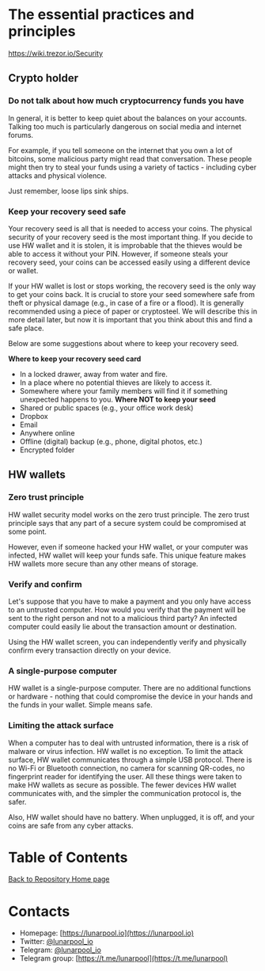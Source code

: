# The essential practices and principles

https://wiki.trezor.io/Security

## Crypto holder

### Do not talk about how much cryptocurrency funds you have
In general, it is better to keep quiet about the balances on your accounts. Talking too much is particularly dangerous on social media and internet forums.

For example, if you tell someone on the internet that you own a lot of bitcoins, some malicious party might read that conversation. These people might then try to steal your funds using a variety of tactics - including cyber attacks and physical violence.

Just remember, loose lips sink ships.

### Keep your recovery seed safe
Your recovery seed is all that is needed to access your coins. The physical security of your recovery seed is the most important thing. If you decide to use HW wallet and it is stolen, it is improbable that the thieves would be able to access it without your PIN. However, if someone steals your recovery seed, your coins can be accessed easily using a different device or wallet.

If your HW wallet is lost or stops working, the recovery seed is the only way to get your coins back. It is crucial to store your seed somewhere safe from theft or physical damage (e.g., in case of a fire or a flood). It is generally recommended using a piece of paper or cryptosteel. We will describe this in more detail later, but now it is important that you think about this and find a safe place.

Below are some suggestions about where to keep your recovery seed.

**Where to keep your recovery seed card**
* In a locked drawer, away from water and fire.
* In a place where no potential thieves are likely to access it.
* Somewhere where your family members will find it if something unexpected happens to you.
**Where NOT to keep your seed**
* Shared or public spaces (e.g., your office work desk)
* Dropbox
* Email
* Anywhere online
* Offline (digital) backup (e.g., phone, digital photos, etc.)
* Encrypted folder

## HW wallets
### Zero trust principle
HW wallet security model works on the zero trust principle. The zero trust principle says that any part of a secure system could be compromised at some point.

However, even if someone hacked your HW wallet, or your computer was infected, HW wallet will keep your funds safe. This unique feature makes HW wallets more secure than any other means of storage.

### Verify and confirm
Let's suppose that you have to make a payment and you only have access to an untrusted computer. How would you verify that the payment will be sent to the right person and not to a malicious third party? An infected computer could easily lie about the transaction amount or destination.

Using the HW wallet screen, you can independently verify and physically confirm every transaction directly on your device.

### A single-purpose computer
HW wallet is a single-purpose computer. There are no additional functions or hardware - nothing that could compromise the device in your hands and the funds in your wallet. Simple means safe.

### Limiting the attack surface
When a computer has to deal with untrusted information, there is a risk of malware or virus infection. HW wallet is no exception. To limit the attack surface, HW wallet communicates through a simple USB protocol. There is no Wi-Fi or Bluetooth connection, no camera for scanning QR-codes, no fingerprint reader for identifying the user. All these things were taken to make HW wallets as secure as possible. The fewer devices HW wallet communicates with, and the simpler the communication protocol is, the safer.

Also, HW wallet should have no battery. When unplugged, it is off, and your coins are safe from any cyber attacks.

# Table of Contents

[Back to Repository Home page](../README.md)

# Contacts

* Homepage: [https://lunarpool.io](https://lunarpool.io)
* Twitter: [@lunarpool_io](https://twitter.com/lunarpool_io)
* Telegram: [@lunarpool_io](https://t.me/lunarpool_io)
* Telegram group: [https://t.me/lunarpool](https://t.me/lunarpool)
